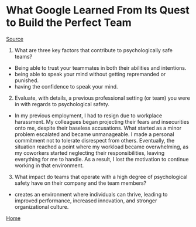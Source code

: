 # What Google Learned From Its Quest to Build the Perfect Team

[Source](https://web.archive.org/web/20221125192300/https://www.nytimes.com/2016/02/28/magazine/what-google-learned-from-its-quest-to-build-the-perfect-team.html)

1. What are three key factors that contribute to psychologically safe teams?

- Being able to trust your teammates in both their abilities and intentions.
- being able to speak your mind without getting repremanded or punished.
- having the confidence to speak your mind.

2. Evaluate, with details, a previous professional setting (or team) you were in with regards to psychological safety.

- In my previous employment, I had to resign due to workplace harassment. My colleagues began projecting their fears and insecurities onto me, despite their baseless accusations. What started as a minor problem escalated and became unmanageable. I made a personal commitment not to tolerate disrespect from others. Eventually, the situation reached a point where my workload became overwhelming, as my coworkers started neglecting their responsibilities, leaving everything for me to handle. As a result, I lost the motivation to continue working in that environment.

3. What impact do teams that operate with a high degree of psychological safety have on their company and the team members?

- creates an environment where individuals can thrive, leading to improved performance, increased innovation, and stronger organizational culture.

[Home](README.md)
